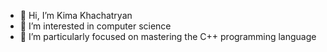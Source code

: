 - 👋 Hi, I’m Kima Khachatryan
- 👀 I’m interested in computer science
- 🌱 I’m particularly focused on
mastering the C++ programming
language


<!---
KimaKhachatryan/KimaKhachatryan is a ✨ special ✨ repository because its `README.md` (this file) appears on your GitHub profile.
You can click the Preview link to take a look at your changes.
--->
